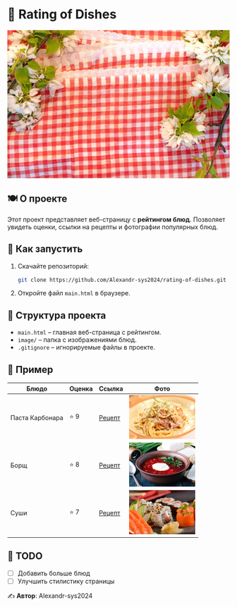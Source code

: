 # 📌 Rating of Dishes

![Рейтинг блюд](image/Скатерть.jpg)

## 🍽️ О проекте
Этот проект представляет веб-страницу с **рейтингом блюд**. 
Позволяет увидеть оценки, ссылки на рецепты и фотографии популярных блюд.

## 🚀 Как запустить
1. Скачайте репозиторий:
   ```sh
   git clone https://github.com/Alexandr-sys2024/rating-of-dishes.git
   ```
2. Откройте файл `main.html` в браузере.

## 📂 Структура проекта
- `main.html` – главная веб-страница с рейтингом.
- `image/` – папка с изображениями блюд.
- `.gitignore` – игнорируемые файлы в проекте.

## 📸 Пример
| Блюдо | Оценка | Ссылка | Фото |
|------|--------|--------|------|
| Паста Карбонара | ⭐ 9 | [Рецепт](https://eda.ru/recepty/pasta-picca/pasta-karbonara-pasta-alla-carbonara-50865) | ![Паста](image/Паста%20Карбонара.jpg) |
| Борщ | ⭐ 8 | [Рецепт](https://eda.ru/recepty/supy/borshh-43526) | ![Борщ](image/Борщ.jpg) |
| Суши | ⭐ 7 | [Рецепт](https://eda.ru/search/recipe?page=1&q=%D0%A1%D1%83%D1%88%D0%B8) | ![Суши](image/Суши.jpg) |

## 🔧 TODO
- [ ] Добавить больше блюд
- [ ] Улучшить стилистику страницы

✍️ **Автор**: Alexandr-sys2024
